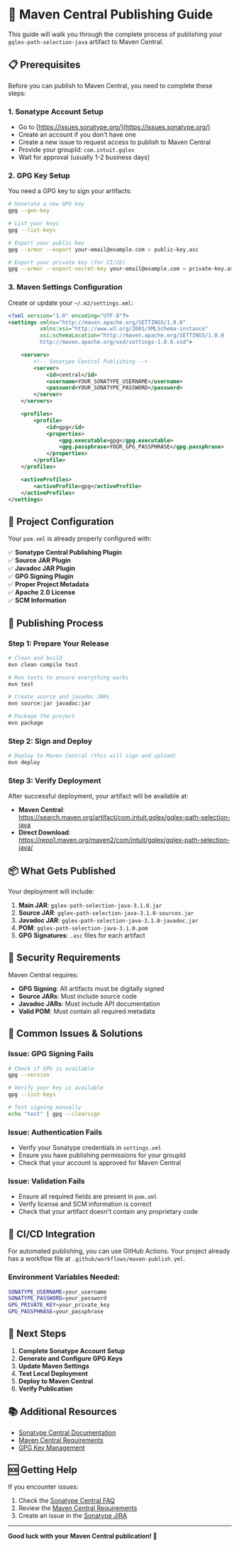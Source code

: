# 🚀 Maven Central Publishing Guide

This guide will walk you through the complete process of publishing your `gqlex-path-selection-java` artifact to Maven Central.

## 📋 Prerequisites

Before you can publish to Maven Central, you need to complete these steps:

### 1. **Sonatype Account Setup**
- Go to [https://issues.sonatype.org/](https://issues.sonatype.org/)
- Create an account if you don't have one
- Create a new issue to request access to publish to Maven Central
- Provide your groupId: `com.intuit.gqlex`
- Wait for approval (usually 1-2 business days)

### 2. **GPG Key Setup**
You need a GPG key to sign your artifacts:

```bash
# Generate a new GPG key
gpg --gen-key

# List your keys
gpg --list-keys

# Export your public key
gpg --armor --export your-email@example.com > public-key.asc

# Export your private key (for CI/CD)
gpg --armor --export-secret-key your-email@example.com > private-key.asc
```

### 3. **Maven Settings Configuration**
Create or update your `~/.m2/settings.xml`:

```xml
<?xml version="1.0" encoding="UTF-8"?>
<settings xmlns="http://maven.apache.org/SETTINGS/1.0.0"
          xmlns:xsi="http://www.w3.org/2001/XMLSchema-instance"
          xsi:schemaLocation="http://maven.apache.org/SETTINGS/1.0.0 
          http://maven.apache.org/xsd/settings-1.0.0.xsd">

    <servers>
        <!-- Sonatype Central Publishing -->
        <server>
            <id>central</id>
            <username>YOUR_SONATYPE_USERNAME</username>
            <password>YOUR_SONATYPE_PASSWORD</password>
        </server>
    </servers>

    <profiles>
        <profile>
            <id>gpg</id>
            <properties>
                <gpg.executable>gpg</gpg.executable>
                <gpg.passphrase>YOUR_GPG_PASSPHRASE</gpg.passphrase>
            </properties>
        </profile>
    </profiles>

    <activeProfiles>
        <activeProfile>gpg</activeProfile>
    </activeProfiles>
</settings>
```

## 🔧 Project Configuration

Your `pom.xml` is already properly configured with:

✅ **Sonatype Central Publishing Plugin**  
✅ **Source JAR Plugin**  
✅ **Javadoc JAR Plugin**  
✅ **GPG Signing Plugin**  
✅ **Proper Project Metadata**  
✅ **Apache 2.0 License**  
✅ **SCM Information**  

## 🚀 Publishing Process

### Step 1: Prepare Your Release

```bash
# Clean and build
mvn clean compile test

# Run tests to ensure everything works
mvn test

# Create source and javadoc JARs
mvn source:jar javadoc:jar

# Package the project
mvn package
```

### Step 2: Sign and Deploy

```bash
# Deploy to Maven Central (this will sign and upload)
mvn deploy
```

### Step 3: Verify Deployment

After successful deployment, your artifact will be available at:
- **Maven Central**: https://search.maven.org/artifact/com.intuit.gqlex/gqlex-path-selection-java
- **Direct Download**: https://repo1.maven.org/maven2/com/intuit/gqlex/gqlex-path-selection-java/

## 📦 What Gets Published

Your deployment will include:
1. **Main JAR**: `gqlex-path-selection-java-3.1.0.jar`
2. **Source JAR**: `gqlex-path-selection-java-3.1.0-sources.jar`
3. **Javadoc JAR**: `gqlex-path-selection-java-3.1.0-javadoc.jar`
4. **POM**: `gqlex-path-selection-java-3.1.0.pom`
5. **GPG Signatures**: `.asc` files for each artifact

## 🔐 Security Requirements

Maven Central requires:
- **GPG Signing**: All artifacts must be digitally signed
- **Source JARs**: Must include source code
- **Javadoc JARs**: Must include API documentation
- **Valid POM**: Must contain all required metadata

## 🚨 Common Issues & Solutions

### Issue: GPG Signing Fails
```bash
# Check if GPG is available
gpg --version

# Verify your key is available
gpg --list-keys

# Test signing manually
echo "test" | gpg --clearsign
```

### Issue: Authentication Fails
- Verify your Sonatype credentials in `settings.xml`
- Ensure you have publishing permissions for your groupId
- Check that your account is approved for Maven Central

### Issue: Validation Fails
- Ensure all required fields are present in `pom.xml`
- Verify license and SCM information is correct
- Check that your artifact doesn't contain any proprietary code

## 📱 CI/CD Integration

For automated publishing, you can use GitHub Actions. Your project already has a workflow file at `.github/workflows/maven-publish.yml`.

### Environment Variables Needed:
```bash
SONATYPE_USERNAME=your_username
SONATYPE_PASSWORD=your_password
GPG_PRIVATE_KEY=your_private_key
GPG_PASSPHRASE=your_passphrase
```

## 🎯 Next Steps

1. **Complete Sonatype Account Setup**
2. **Generate and Configure GPG Keys**
3. **Update Maven Settings**
4. **Test Local Deployment**
5. **Deploy to Maven Central**
6. **Verify Publication**

## 📚 Additional Resources

- [Sonatype Central Documentation](https://central.sonatype.org/)
- [Maven Central Requirements](https://central.sonatype.org/pages/requirements.html)
- [GPG Key Management](https://central.sonatype.org/pages/working-with-pgp-signatures.html)

## 🆘 Getting Help

If you encounter issues:
1. Check the [Sonatype Central FAQ](https://central.sonatype.org/pages/faq.html)
2. Review the [Maven Central Requirements](https://central.sonatype.org/pages/requirements.html)
3. Create an issue in the [Sonatype JIRA](https://issues.sonatype.org/)

---

**Good luck with your Maven Central publication! 🚀**

